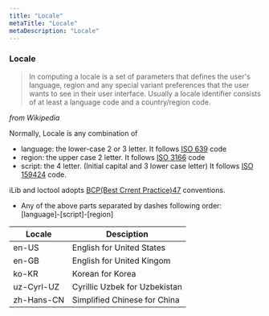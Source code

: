 ```yaml
---
title: "Locale"
metaTitle: "Locale"
metaDescription: "Locale"
---
```


### Locale
> In computing a locale is a set of parameters that defines the user's language, region and any special variant preferences that the user wants to see in their user interface. Usually a locale identifier consists of at least a language code and a country/region code.  

  _from Wikipedia_

Normally, Locale is any combination of 
 - language: the lower-case 2 or 3 letter. It follows [ISO 639](https://en.wikipedia.org/wiki/ISO_639) code
 - region: the upper case 2 letter. It follows [ISO 3166](https://en.wikipedia.org/wiki/ISO_3166-1) code
 - script: the 4 letter. (Initial capital and 3 lower case letter) It follows [ISO 159424](https://en.wikipedia.org/wiki/ISO_15924) code. 

iLib and loctool adopts [BCP(Best Crrent Practice)47](https://tools.ietf.org/html/bcp47) conventions.
 - Any of the above parts separated by dashes following order: [language]-[script]-[region]    
 
| Locale  | Desciption  |
|---|---|
| en-US | English for United States |
| en-GB | English for United Kingom|
| ko-KR | Korean for Korea |
| uz-Cyrl-UZ | Cyrillic Uzbek for Uzbekistan  |
| zh-Hans-CN | Simplified Chinese for China |
